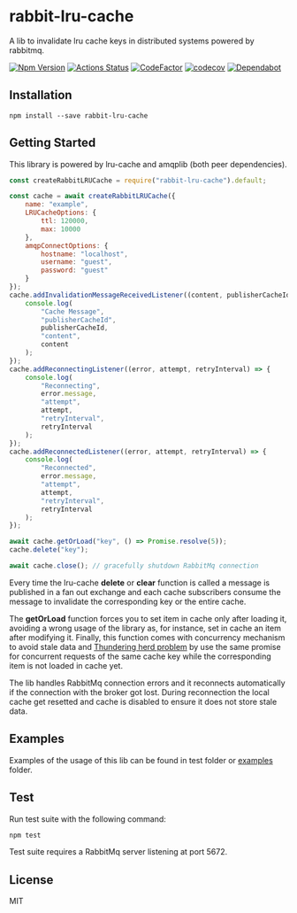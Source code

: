# rabbit-lru-cache

A lib to invalidate lru cache keys in distributed systems powered by rabbitmq.

[ ![Npm Version](https://badge.fury.io/js/rabbit-lru-cache.svg)](https://www.npmjs.com/package/rabbit-lru-cache)
[![Actions Status](https://github.com/francescorivola/rabbit-lru-cache/workflows/Node%20CI/badge.svg)](https://github.com/francescorivola/rabbit-lru-cache/actions)
[![CodeFactor](https://www.codefactor.io/repository/github/francescorivola/rabbit-lru-cache/badge)](https://www.codefactor.io/repository/github/francescorivola/rabbit-lru-cache)
[![codecov](https://codecov.io/gh/francescorivola/rabbit-lru-cache/branch/master/graph/badge.svg)](https://codecov.io/gh/francescorivola/rabbit-lru-cache)
[![Dependabot](https://badgen.net/badge/Dependabot/enabled/green?icon=dependabot)](https://dependabot.com/)

## Installation

`npm install --save rabbit-lru-cache`

## Getting Started

This library is powered by lru-cache and amqplib (both peer dependencies).

```js
const createRabbitLRUCache = require("rabbit-lru-cache").default;

const cache = await createRabbitLRUCache({
    name: "example",
    LRUCacheOptions: {
        ttl: 120000,
        max: 10000
    },
    amqpConnectOptions: {
        hostname: "localhost",
        username: "guest",
        password: "guest"
    }
});
cache.addInvalidationMessageReceivedListener((content, publisherCacheId) => {
    console.log(
        "Cache Message",
        "publisherCacheId",
        publisherCacheId,
        "content",
        content
    );
});
cache.addReconnectingListener((error, attempt, retryInterval) => {
    console.log(
        "Reconnecting",
        error.message,
        "attempt",
        attempt,
        "retryInterval",
        retryInterval
    );
});
cache.addReconnectedListener((error, attempt, retryInterval) => {
    console.log(
        "Reconnected",
        error.message,
        "attempt",
        attempt,
        "retryInterval",
        retryInterval
    );
});

await cache.getOrLoad("key", () => Promise.resolve(5));
cache.delete("key");

await cache.close(); // gracefully shutdown RabbitMq connection
```

Every time the lru-cache **delete** or **clear** function is called a message is published in a fan out exchange and each cache subscribers consume the message to invalidate the corresponding key or the entire cache.

The **getOrLoad** function forces you to set item in cache only after loading it, avoiding a wrong usage of the library as, for instance, set in cache an item after modifying it. Finally, this function comes with concurrency mechanism to avoid stale data and [Thundering herd problem](https://en.wikipedia.org/wiki/Thundering_herd_problem) by use the same promise for concurrent requests of the same cache key while the corresponding item is not loaded in cache yet.

The lib handles RabbitMq connection errors and it reconnects automatically if the connection with the broker got lost. During reconnection the local cache get resetted and cache is disabled to ensure it does not store stale data.

## Examples

Examples of the usage of this lib can be found in test folder or [examples](./examples) folder.

## Test

Run test suite with the following command:

```sh
npm test
```

Test suite requires a RabbitMq server listening at port 5672.

## License

MIT
